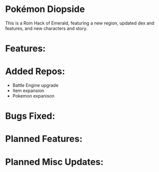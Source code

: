 # Pokémon Diopside

This is a Rom Hack of Emerald, featuring a new region, updated dex and features, and new characters and story.

# Features:

# Added Repos:

* Battle Engine upgrade
* Item expansion
* Pokemon expanison

# Bugs Fixed:

# Planned Features:

# Planned Misc Updates:
